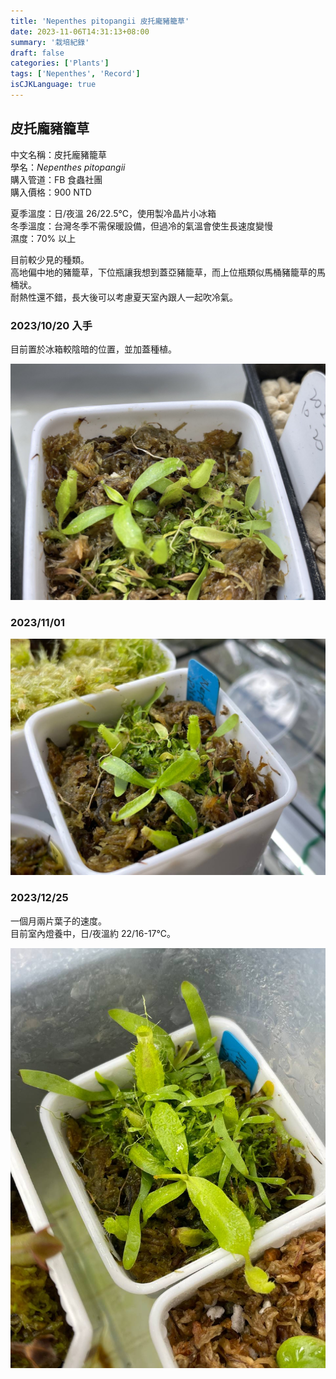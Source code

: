 ```yaml
---
title: 'Nepenthes pitopangii 皮托龐豬籠草'
date: 2023-11-06T14:31:13+08:00
summary: '栽培紀錄'
draft: false
categories: ['Plants']
tags: ['Nepenthes', 'Record']
isCJKLanguage: true
---
```


## 皮托龐豬籠草

中文名稱：皮托龐豬籠草  
學名：*Nepenthes pitopangii*  
購入管道：FB 食蟲社團  
購入價格：900 NTD  

夏季溫度：日/夜溫 26/22.5℃，使用製冷晶片小冰箱  
冬季溫度：台灣冬季不需保暖設備，但過冷的氣溫會使生長速度變慢  
濕度：70% 以上

目前較少見的種類。  
高地偏中地的豬籠草，下位瓶讓我想到蓋亞豬籠草，而上位瓶類似馬桶豬籠草的馬桶狀。  
耐熱性還不錯，長大後可以考慮夏天室內跟人一起吹冷氣。  

### 2023/10/20 入手

目前置於冰箱較陰暗的位置，並加蓋種植。  

![2023-10-20](./images/2023-10-20.jpg "與長葉狸藻一起種植在小冰箱內")

### 2023/11/01

![2023-11-01](./images/2023-11-01.jpg "展葉速度蠻快的")

### 2023/12/25

一個月兩片葉子的速度。  
目前室內燈養中，日/夜溫約 22/16-17℃。  

![2023-12-25](./images/2023-12-25.jpg)
